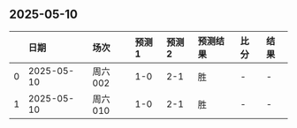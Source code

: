 

## 2025-05-10

|    | 日期         | 场次    | 预测1   | 预测2   | 预测结果   | 比分   | 结果   |
|---:|:-----------|:------|:------|:------|:-------|:-----|:-----|
|  0 | 2025-05-10 | 周六002 | 1-0   | 2-1   | 胜      | -    | -    |
|  1 | 2025-05-10 | 周六010 | 1-0   | 2-1   | 胜      | -    | -    |

